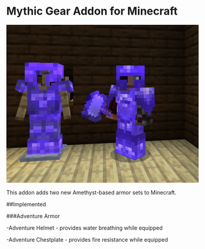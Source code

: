 # Mythic Gear Addon for Minecraft

![Main Screenshot](/Media/Main_Screenshot.png)

This addon adds two new Amethyst-based armor sets to Minecraft.

##Implemented

###Adventure Armor

-Adventure Helmet - provides water breathing while equipped

-Adventure Chestplate - provides fire resistance while equipped

